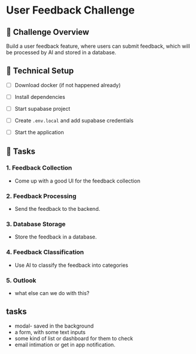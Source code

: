 # User Feedback Challenge

## 🎯 Challenge Overview

Build a user feedback feature, where users can submit feedback, which will be processed by AI and stored in a database.

## 📝 Technical Setup

- [ ] Download docker (if not happened already)
- [ ] Install dependencies
- [ ] Start supabase project
- [ ] Create `.env.local` and add supabase credentials
- [ ] Start the application


## 🚀 Tasks

### 1. Feedback Collection
- Come up with a good UI for the feedback collection

### 2. Feedback Processing
- Send the feedback to the backend.

### 3. Database Storage
- Store the feedback in a database.

### 4. Feedback Classification
- Use AI to classify the feedback into categories

### 5. Outlook
- what else can we do with this?


## tasks
- modal- saved in the background
- a form, with some text inputs
- some kind of list or dashboard for them to check
- email intimation or get in app notification.
  